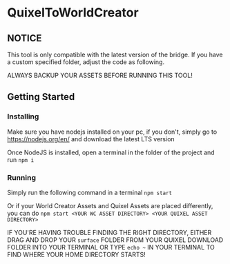 # QuixelToWorldCreator

## NOTICE
This tool is only compatible with the latest version of the bridge. If you have a custom specified folder, adjust the code as following.

ALWAYS BACKUP YOUR ASSETS BEFORE RUNNING THIS TOOL!

## Getting Started

### Installing
Make sure you have nodejs installed on your pc, if you don't, simply go to https://nodejs.org/en/ and download the latest LTS version

Once NodeJS is installed, open a terminal in the folder of the project and run `npm i`

### Running

Simply run the following command in a terminal `npm start`

Or if your World Creator Assets and Quixel Assets are placed differently, you can do `npm start <YOUR WC ASSET DIRECTORY> <YOUR QUIXEL ASSET DIRECTORY> `

IF YOU'RE HAVING TROUBLE FINDING THE RIGHT DIRECTORY, EITHER DRAG AND DROP YOUR `surface` FOLDER FROM YOUR QUIXEL DOWNLOAD FOLDER INTO YOUR TERMINAL OR TYPE `echo ~` IN YOUR TERMINAL TO FIND WHERE YOUR HOME DIRECTORY STARTS! 

